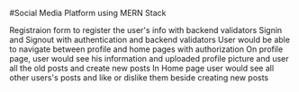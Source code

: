 #Social Media Platform using MERN Stack

Registraion form to register the user's info with backend validators
Signin and Signout with authentication and backend validators
User would be able to navigate between profile and home pages with authorization
On profile page, user would see his information and uploaded profile picture and user  all the old posts and create new posts
In Home page user would see all other users's posts and like or dislike them beside creating new posts
